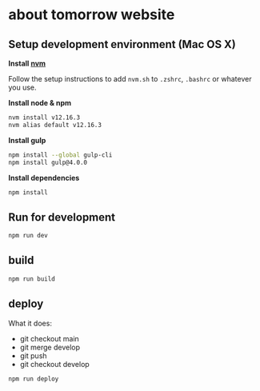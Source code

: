 # about tomorrow website

## Setup development environment (Mac OS X)

**Install [nvm](https://github.com/creationix/nvm)**

Follow the setup instructions to add `nvm.sh` to `.zshrc`, `.bashrc` or whatever you use.

**Install node & npm**

```bash
nvm install v12.16.3
nvm alias default v12.16.3
```

**Install gulp**

```bash
npm install --global gulp-cli
npm install gulp@4.0.0
```

**Install dependencies**

```bash
npm install
```

## Run for development

```bash
npm run dev
```

## build

```bash
npm run build
```

## deploy
What it does:
- git checkout main
- git merge develop
- git push
- git checkout develop

```bash
npm run deploy
```

